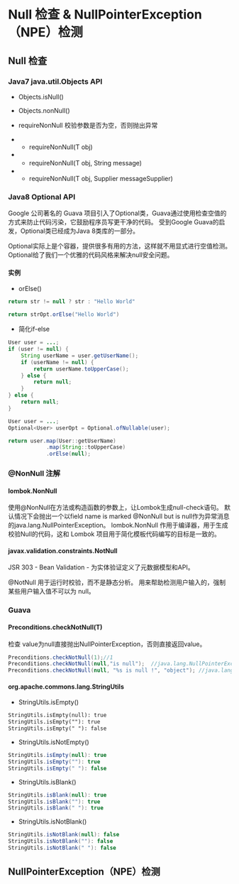 # Null 检查 & NullPointerException（NPE）检测

## Null 检查
### Java7 java.util.Objects API
* Objects.isNull()

* Objects.nonNull()

* requireNonNull 校验参数是否为空，否则抛出异常
* * requireNonNull(T obj)

* * requireNonNull(T obj, String message)　

* * requireNonNull(T obj, Supplier<String> messageSupplier)

### Java8 Optional API
Google 公司著名的 Guava 项目引入了Optional类，Guava通过使用检查空值的方式来防止代码污染，它鼓励程序员写更干净的代码。
受到Google Guava的启发，Optional类已经成为Java 8类库的一部分。

Optional实际上是个容器，提供很多有用的方法，这样就不用显式进行空值检测。
Optional给了我们一个优雅的代码风格来解决null安全问题。

#### 实例
* orElse()
```java
return str != null ? str : "Hello World"
```
```java
return strOpt.orElse("Hello World")
```
* 简化if-else
```java
User user = ...;
if (user != null) {
    String userName = user.getUserName();
    if (userName != null) {
        return userName.toUpperCase();
    } else {
        return null;
    }
} else {
    return null;
}
```
```java
User user = ...;
Optional<User> userOpt = Optional.ofNullable(user);

return user.map(User::getUserName)
            .map(String::toUpperCase)
            .orElse(null);
```

### @NonNull 注解
#### lombok.NonNull 
使用@NonNull在方法或构造函数的参数上，让Lombok生成null-check语句。
默认情况下会抛出一个以field name is marked @NonNull but is null作为异常消息的java.lang.NullPointerException。
lombok.NonNull 作用于编译器，用于生成校验Null的代码，这和 Lombok 项目用于简化模板代码编写的目标是一致的。

#### javax.validation.constraints.NotNull
JSR 303 - Bean Validation - 为实体验证定义了元数据模型和API。

@NotNull 用于运行时校验，而不是静态分析。
用来帮助检测用户输入的，强制某些用户输入值不可以为 null。

### Guava
#### Preconditions.checkNotNull(T)
检查<T> value为null直接抛出NullPointerException，否则直接返回value。
```java
Preconditions.checkNotNull(1);//1
Preconditions.checkNotNull(null,"is null");  //java.lang.NullPointerException: is null
Preconditions.checkNotNull(null, "%s is null !", "object"); //java.lang.NullPointerException: object is null !
```
#### org.apache.commons.lang.StringUtils
* StringUtils.isEmpty()
```md
StringUtils.isEmpty(null): true
StringUtils.isEmpty(""): true
StringUtils.isEmpty(" "): false
```
* StringUtils.isNotEmpty()
```java
StringUtils.isEmpty(null): true
StringUtils.isEmpty(""): true
StringUtils.isEmpty(" "): false
```
* StringUtils.isBlank()
```java
StringUtils.isBlank(null): true
StringUtils.isBlank(""): true
StringUtils.isBlank(" "): true
```
* StringUtils.isNotBlank()
```java
StringUtils.isNotBlank(null): false
StringUtils.isNotBlank(""): false
StringUtils.isNotBlank(" "): false
```

## NullPointerException（NPE）检测
